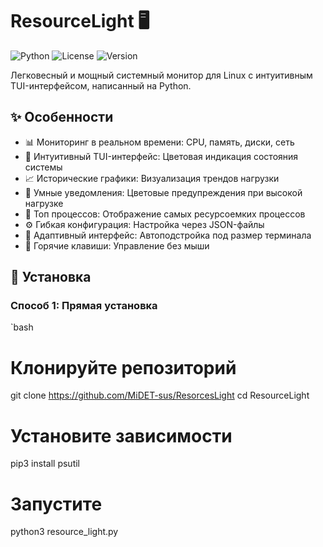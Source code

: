 # ResourceLight 🖥️

![Python](https://img.shields.io/badge/python-3.6+-blue.svg)
![License](https://img.shields.io/badge/license-MIT-green.svg)
![Version](https://img.shields.io/badge/version-1.0.0-orange.svg)

Легковесный и мощный системный монитор для Linux с интуитивным TUI-интерфейсом, написанный на Python.

## ✨ Особенности

- 📊 Мониторинг в реальном времени: CPU, память, диски, сеть
- 🎨 Интуитивный TUI-интерфейс: Цветовая индикация состояния системы
- 📈 Исторические графики: Визуализация трендов нагрузки
- 🔔 Умные уведомления: Цветовые предупреждения при высокой нагрузке
- 📝 Топ процессов: Отображение самых ресурсоемких процессов
- ⚙️ Гибкая конфигурация: Настройка через JSON-файлы
- 📱 Адаптивный интерфейс: Автоподстройка под размер терминала
- 🔧 Горячие клавиши: Управление без мыши

## 🚀 Установка

### Способ 1: Прямая установка
`bash
# Клонируйте репозиторий
git clone https://github.com/MiDET-sus/ResorcesLight
cd ResourceLight

# Установите зависимости
pip3 install psutil

# Запустите
python3 resource_light.py
